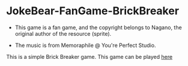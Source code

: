 # JokeBear-FanGame-BrickBreaker

* This game is a fan game, and the copyright belongs to Nagano, the original author of the resource (sprite).

* The music is from Memoraphile @ You're Perfect Studio.

This is a simple Brick Breaker game.
This game can be played [here](https://sjk0.itch.io/joke-bear-brick-breaker-fangame)

